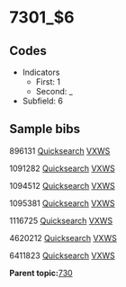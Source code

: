 # 7301\_$6

## Codes

-   Indicators
    -   First: 1
    -   Second: \_
-   Subfield: 6

## Sample bibs

896131 [Quicksearch](https://search.library.yale.edu/catalog/896131) [VXWS](http://prodorbis.library.yale.edu:7014/vxws/GetHoldingsService?bibId=896131)

1091282 [Quicksearch](https://search.library.yale.edu/catalog/1091282) [VXWS](http://prodorbis.library.yale.edu:7014/vxws/GetHoldingsService?bibId=1091282)

1094512 [Quicksearch](https://search.library.yale.edu/catalog/1094512) [VXWS](http://prodorbis.library.yale.edu:7014/vxws/GetHoldingsService?bibId=1094512)

1095381 [Quicksearch](https://search.library.yale.edu/catalog/1095381) [VXWS](http://prodorbis.library.yale.edu:7014/vxws/GetHoldingsService?bibId=1095381)

1116725 [Quicksearch](https://search.library.yale.edu/catalog/1116725) [VXWS](http://prodorbis.library.yale.edu:7014/vxws/GetHoldingsService?bibId=1116725)

4620212 [Quicksearch](https://search.library.yale.edu/catalog/4620212) [VXWS](http://prodorbis.library.yale.edu:7014/vxws/GetHoldingsService?bibId=4620212)

6411823 [Quicksearch](https://search.library.yale.edu/catalog/6411823) [VXWS](http://prodorbis.library.yale.edu:7014/vxws/GetHoldingsService?bibId=6411823)

**Parent topic:**[730](../../tags/730/730.md)

